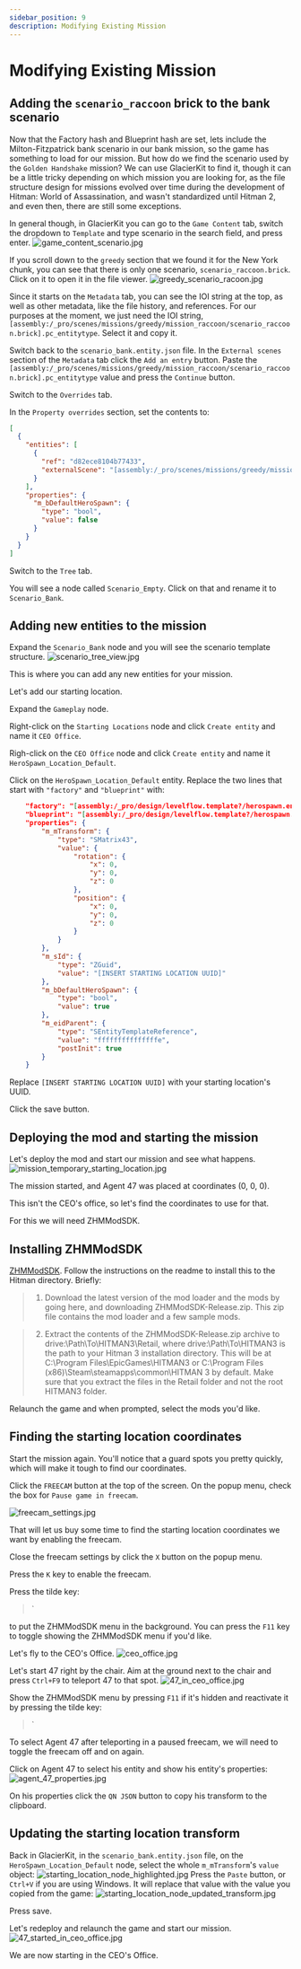 ```yaml
---
sidebar_position: 9
description: Modifying Existing Mission
---
```


# Modifying Existing Mission

## Adding the `scenario_raccoon` brick to the bank scenario
Now that the Factory hash and Blueprint hash are set, lets include the Milton-Fitzpatrick bank scenario in our bank mission, so the game has something to load for our mission. But how do we find the scenario used by the `Golden Handshake` mission? We can use GlacierKit to find it, though it can be a little tricky depending on which mission you are looking for, as the file structure design for missions evolved over time during the development of Hitman: World of Assassination, and wasn't standardized until Hitman 2, and even then, there are still some exceptions.

In general though, in GlacierKit you can go to the `Game Content` tab, switch the dropdown to `Template` and type scenario in the search field, and press enter.
![game_content_scenario.jpg](resources/game_content_scenario.jpg)

If you scroll down to the `greedy` section that we found it for the New York chunk, you can see that there is only one scenario, `scenario_raccoon.brick`. Click on it to open it in the file viewer.
![greedy_scenario_racoon.jpg](resources/greedy_scenario_racoon.jpg)

Since it starts on the `Metadata` tab, you can see the IOI string at the top, as well as other metadata, like the file history, and references. For our purposes at the moment, we just need the IOI string, `[assembly:/_pro/scenes/missions/greedy/mission_raccoon/scenario_raccoon.brick].pc_entitytype`. Select it and copy it.

Switch back to the `scenario_bank.entity.json` file. In the `External scenes` section of the `Metadata` tab click the `Add an entry` button. Paste the `[assembly:/_pro/scenes/missions/greedy/mission_raccoon/scenario_raccoon.brick].pc_entitytype` value and press the `Continue` button.

Switch to the `Overrides` tab.

In the `Property overrides` section, set the contents to:
```json
[
  {
    "entities": [
      {
        "ref": "d82ece8104b77433",
        "externalScene": "[assembly:/_pro/scenes/missions/greedy/mission_raccoon/scenario_raccoon.brick].pc_entitytype"
      }
    ],
    "properties": {
      "m_bDefaultHeroSpawn": {
        "type": "bool",
        "value": false
      }
    }
  }
]
```
Switch to the `Tree` tab.  

You will see a node called `Scenario_Empty`. Click on that and rename it to `Scenario_Bank`.

## Adding new entities to the mission
Expand the `Scenario_Bank` node and you will see the scenario template structure.
![scenario_tree_view.jpg](resources/scenario_tree_view.jpg)

This is where you can add any new entities for your mission.

Let's add our starting location.

Expand the `Gameplay` node.

Right-click on the `Starting Locations` node and click `Create entity` and name it `CEO Office`.

Righ-click on the `CEO Office` node and click `Create entity` and name it `HeroSpawn_Location_Default`.

Click on the `HeroSpawn_Location_Default` entity. Replace the two lines that start with `"factory"` and `"blueprint"` with:
```json
	"factory": "[assembly:/_pro/design/levelflow.template?/herospawn.entitytemplate].pc_entitytype",
	"blueprint": "[assembly:/_pro/design/levelflow.template?/herospawn.entitytemplate].pc_entityblueprint",
	"properties": {
		"m_mTransform": {
			"type": "SMatrix43",
			"value": {
				"rotation": {
					"x": 0,
					"y": 0,
					"z": 0
				},
				"position": {
					"x": 0,
					"y": 0,
					"z": 0
				}
			}
		},
		"m_sId": {
			"type": "ZGuid",
			"value": "[INSERT STARTING LOCATION UUID]"
		},
		"m_bDefaultHeroSpawn": {
			"type": "bool",
			"value": true
		},
		"m_eidParent": {
			"type": "SEntityTemplateReference",
			"value": "fffffffffffffffe",
			"postInit": true
		}
	}
```
Replace `[INSERT STARTING LOCATION UUID]` with your starting location's UUID.

Click the save button.

## Deploying the mod and starting the mission

Let's deploy the mod and start our mission and see what happens.
![mission_temporary_starting_location.jpg](resources/mission_temporary_starting_location.jpg)

The mission started, and Agent 47 was placed at coordinates (0, 0, 0).

This isn't the CEO's office, so let's find the coordinates to use for that.

For this we will need ZHMModSDK.

## Installing ZHMModSDK
[ZHMModSDK](https://github.com/OrfeasZ/ZHMModSDK). Follow the instructions on the readme to install this to the Hitman directory.
Briefly:
> 1. Download the latest version of the mod loader and the mods by going here, and downloading ZHMModSDK-Release.zip. This zip file contains the mod loader and a few sample mods.

> 2. Extract the contents of the ZHMModSDK-Release.zip archive to drive:\Path\To\HITMAN3\Retail, where drive:\Path\To\HITMAN3 is the path to your Hitman 3 installation directory. This will be at C:\Program Files\EpicGames\HITMAN3 or C:\Program Files (x86)\Steam\steamapps\common\HITMAN 3 by default. Make sure that you extract the files in the Retail folder and not the root HITMAN3 folder.

Relaunch the game and when prompted, select the mods you'd like.

## Finding the starting location coordinates
Start the mission again. You'll notice that a guard spots you pretty quickly, which will make it tough to find our coordinates.

Click the `FREECAM` button at the top of the screen. On the popup menu, check the box for `Pause game in freecam`. 

![freecam_settings.jpg](resources/freecam_settings.jpg)

That will let us buy some time to find the starting location coordinates we want by enabling the freecam.

Close the freecam settings by click the `X` button on the popup menu.

Press the `K` key to enable the freecam.

Press the tilde key:
> `  

to put the ZHMModSDK menu in the background. You can press the `F11` key to toggle showing the ZHMModSDK menu if you'd like. 

Let's fly to the CEO's Office. 
![ceo_office.jpg](resources/ceo_office.jpg)

Let's start 47 right by the chair. Aim at the ground next to the chair and press `Ctrl+F9` to teleport 47 to that spot.
![47_in_ceo_office.jpg](resources/47_in_ceo_office.jpg)

Show the ZHMModSDK menu by pressing `F11` if it's hidden and reactivate it by pressing the tilde key:
> `

To select Agent 47 after teleporting in a paused freecam, we will need to toggle the freecam off and on again.

Click on Agent 47 to select his entity and show his entity's properties:
![agent_47_properties.jpg](resources/agent_47_properties.jpg)

On his properties click the `QN JSON` button to copy his transform to the clipboard.

## Updating the starting location transform
Back in GlacierKit, in the `scenario_bank.entity.json` file, on the `HeroSpawn_Location_Default` node, select the whole `m_mTransform`'s `value` object:
![starting_location_node_highlighted.jpg](resources/starting_location_node_highlighted.jpg)
Press the `Paste` button, or `Ctrl+V` if you are using Windows. It will replace that value with the value you copied from the game:
![starting_location_node_updated_transform.jpg](resources/starting_location_node_updated_transform.jpg)

Press save.

Let's redeploy and relaunch the game and start our mission.
![47_started_in_ceo_office.jpg](resources/47_started_in_ceo_office.jpg)

We are now starting in the CEO's Office.

[//]: # (## Removing entities from the original scenario)

[//]: # (While we're at it, let's also remove the existing CEO, Athena Savalas. Click on her to select her entity.)

[//]: # (![ceo_selected.jpg]&#40;resources/ceo_selected.jpg&#41;)

[//]: # (Click the copy icon next to her `Entity ID`.)

[//]: # ()
[//]: # (Go to the `Metadata` tab, and switch to the `Override deletes` tab. Set the contents to:)

[//]: # (```json)

[//]: # ([)

[//]: # (  {)

[//]: # (    "entities": [)

[//]: # (      {)

[//]: # (        "ref": "01e018a77e7655ca",)

[//]: # (        "externalScene": "[assembly:/_pro/scenes/missions/greedy/mission_raccoon/scenario_raccoon.brick].pc_entitytype")

[//]: # (      })

[//]: # (    ])

[//]: # (  })

[//]: # (])

[//]: # (```)


[//]: # ()
[//]: # (To remove entities from the original scenario, let's switch back to the `[assembly:/_pro/scenes/missions/greedy/mission_raccoon/scenario_raccoon.brick].pc_entitytype` file in GlacierKit.)

[//]: # ()
[//]: # (Switch to the `Tree` tab. Here you can see the scenario structure for the Golden Handshake mission. Let's try deleting an NPC.)

